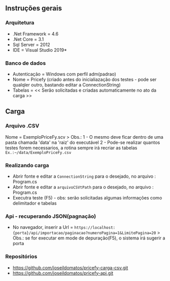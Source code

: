 
## Instruções gerais
### Arquitetura
- .Net Framework = 4.6
- .Net Core      = 3.1
- Sql Server     = 2012
- IDE            = Visual Studio 2019*
### Banco de dados
- Autenticação   = Windows com perfil adm(padrao)
- Nome           = Pricefy (criado antes do inicialiazação dos testes - pode ser qualqler outro, bastando editar a ConnectionString)
- Tabelas        =  << Serão solicitadas e criadas automaticamente no ato da carga >>


## Carga
### Arquivo .CSV
Nome          = ExemploPriceFy.scv
                > Obs.: 1 - O mesmo deve ficar dentro de uma pasta chamada 'data' na 'raiz' do executável
                      2 - Pode-se realizar quantos testes forem necessarios, a rotina sempre irá recriar as tabelas
                ```Ex.:~/data/ExemploPriceFy.csv```
### Realizando carga
- Abrir fonte e editar a ```ConnectionString``` para o desejado, no arquivo : Program.cs
- Abrir fonte e editar a ```arquivoCSVtPath``` para o desejado, no arquivo : Program.cs
- Executra teste (F5) - obs: serão solicitadas algumas informações como delimitador e tabelas
### Api - recuperando JSON(pagnação)
- No navegador, inserir a Url = ```https://localhost:{porta}/api/importacao/paginacao?numeroPagina=1&LimitePagina=20```
                              > Obs.: se for executar em mode de depuração(F5), o sistema irá sugerir a porta
### Repositórios
- https://github.com/joseildomatos/pricefy-carga-csv.git
- https://github.com/joseildomatos/pricefy-api.git
